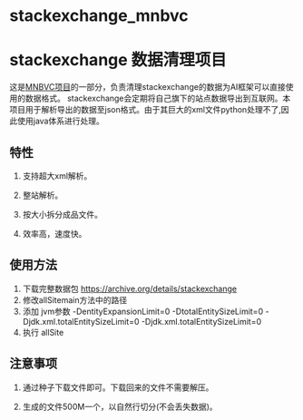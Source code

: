 # stackexchange_mnbvc

# stackexchange 数据清理项目

这是[MNBVC项目](https://github.com/esbatmop/MNBVC)的一部分，负责清理stackexchange的数据为AI框架可以直接使用的数据格式。
stackexchange会定期将自己旗下的站点数据导出到互联网。本项目用于解析导出的数据至json格式。由于其巨大的xml文件python处理不了,因此使用java体系进行处理。


##  特性

1. 支持超大xml解析。

2. 整站解析。

3. 按大小拆分成品文件。

4. 效率高，速度快。

## 使用方法

1. 下载完整数据包 https://archive.org/details/stackexchange 
2. 修改allSitemain方法中的路径
3. 添加 jvm参数 -DentityExpansionLimit=0 -DtotalEntitySizeLimit=0 -Djdk.xml.totalEntitySizeLimit=0 -Djdk.xml.totalEntitySizeLimit=0
4. 执行 allSite

## 注意事项

1. 通过种子下载文件即可。下载回来的文件不需要解压。

2. 生成的文件500M一个，以自然行切分(不会丢失数据)。
